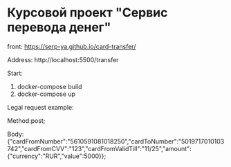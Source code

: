 # Курсовой проект "Сервис перевода денег"

front: https://serp-ya.github.io/card-transfer/

Address: http://localhost:5500/transfer

Start:
1) docker-compose build
2) docker-compose up

Legal request example:

Method:post;

Body:{"cardFromNumber":"5610591081018250","cardToNumber":"5019717010103742","cardFromCVV":"123","cardFromValidTill":"11/25","amount":{"currency":"RUR","value":5000}};

